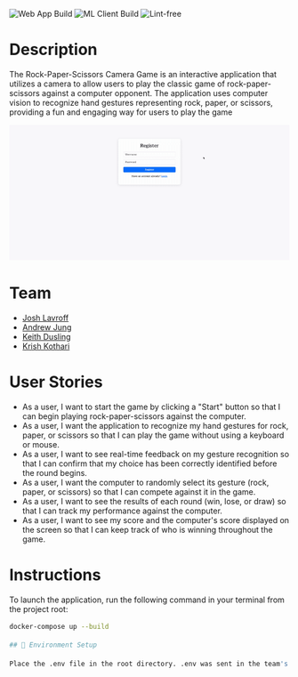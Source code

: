 ![Web App Build](https://github.com/software-students-spring2025/4-containers-docked_and_loaded/actions/workflows/web-app.yml/badge.svg)
![ML Client Build](https://github.com/software-students-spring2025/4-containers-docked_and_loaded/actions/workflows/machine-learning-client.yml/badge.svg)
![Lint-free](https://github.com/nyu-software-engineering/containerized-app-exercise/actions/workflows/lint.yml/badge.svg)

# Description
The Rock-Paper-Scissors Camera Game is an interactive application that utilizes a camera to allow users to play the classic game of rock-paper-scissors against a computer opponent. The application uses computer vision to recognize hand gestures representing rock, paper, or scissors, providing a fun and engaging way for users to play the game

![Gameplay Demo](./gif/gif3.gif)

# Team
* [Josh Lavroff](https://github.com/joshlavroff)
* [Andrew Jung](https://github.com/AndrewJung03)
* [Keith Dusling](https://github.com/kdusling56)
* [Krish Kothari](https://github.com/krish-nyu)

# User Stories
- As a user, I want to start the game by clicking a "Start" button so that I can begin playing rock-paper-scissors against the computer.
- As a user, I want the application to recognize my hand gestures for rock, paper, or scissors so that I can play the game without using a keyboard or mouse.
- As a user, I want to see real-time feedback on my gesture recognition so that I can confirm that my choice has been correctly identified before the round begins.
- As a user, I want the computer to randomly select its gesture (rock, paper, or scissors) so that I can compete against it in the game.
- As a user, I want to see the results of each round (win, lose, or draw) so that I can track my performance against the computer.
- As a user, I want to see my score and the computer's score displayed on the screen so that I can keep track of who is winning throughout the game.

# Instructions 

To launch the application, run the following command in your terminal from the project root:

```bash
docker-compose up --build

## 🔧 Environment Setup

Place the .env file in the root directory. .env was sent in the team's discord channel.